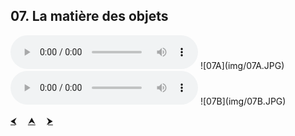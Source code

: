 ## 07. La matière des objets

  <audio controls>
    <source src="sound/07A.ogg"></source>
  </audio>
![07A](img/07A.JPG)

  <audio controls>
    <source src="sound/07B.ogg"></source>
  </audio>
![07B](img/07B.JPG)

<p>
  <a href='06.html' title='Önceki sayfa'>⮜</a>&emsp;
  <a href='..' title='Ana sayfa'>⮝</a>&emsp;
  <a href='08.html' title='Sonraki sayfa'>⮞</a>
</p>